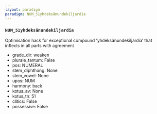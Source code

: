 ```yaml
---
layout: paradigm
paradigm: NUM_51yhdeksänundekiljardia
---
```

### ` NUM_51yhdeksänundekiljardia `

Optimisation hack for exceptional compound ’yhdeksänundekiljardia’ that inflects in all parts with agreement
* grade_dir: weaken
* plurale_tantum: False
* pos: NUMERAL
* stem_diphthong: None
* stem_vowel: None
* upos: NUM
* harmony: back
* kotus_av: None
* kotus_tn: 51
* clitics: False
* possessive: False
